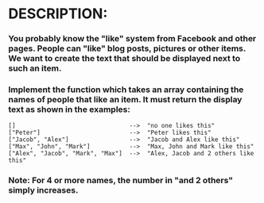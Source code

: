 # DESCRIPTION:
### You probably know the "like" system from Facebook and other pages. People can "like" blog posts, pictures or other items. We want to create the text that should be displayed next to such an item.

### Implement the function which takes an array containing the names of people that like an item. It must return the display text as shown in the examples:
```
[]                                -->  "no one likes this"
["Peter"]                         -->  "Peter likes this"
["Jacob", "Alex"]                 -->  "Jacob and Alex like this"
["Max", "John", "Mark"]           -->  "Max, John and Mark like this"
["Alex", "Jacob", "Mark", "Max"]  -->  "Alex, Jacob and 2 others like this"
```
### Note: For 4 or more names, the number in "and 2 others" simply increases.
